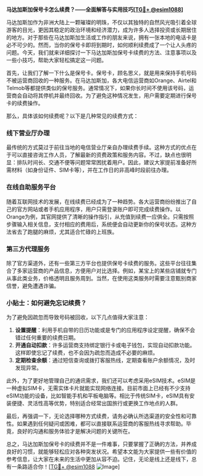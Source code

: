 **马达加斯加保号卡怎么续费？——全面解答与实用技巧[[TG💪+ @esim1088](https://t.me/s/esim1088)]**

马达加斯加作为非洲大陆上一颗璀璨的明珠，不仅以其独特的自然风光吸引着全球游客的目光，更因其稳定的政治环境和经济潜力，成为许多人选择投资或长期居住的地方。对于那些在马达加斯加生活或工作的朋友来说，拥有一张本地的电话卡是必不可少的。然而，当你的保号卡即将到期时，如何顺利续费成了一个让人头疼的问题。今天，我们就来详细探讨一下马达加斯加保号卡续费的方法、注意事项以及一些小技巧，帮助大家轻松搞定这一问题。

首先，让我们了解一下什么是保号卡。保号卡，顾名思义，就是用来保持手机号码不被运营商回收的一种服务。在马达加斯加，各大电信运营商如Orange、Airtel和Telmob等都提供类似的保号服务。通常情况下，如果你长时间不使用该号码，运营商会自动将其停机并最终回收。为了避免这种情况发生，用户需要定期进行保号卡的续费操作。

那么，具体该如何续费呢？以下是几种常见的续费方式：

### 线下营业厅办理

最传统的方式莫过于前往当地的电信营业厅亲自办理续费手续。这种方式的优点在于可以直接咨询工作人员，了解最新的资费政策和服务内容。不过，缺点也很明显：排队时间长、交通不便等问题常常困扰着用户。因此，建议大家提前准备好所需材料（如身份证件、SIM卡等），并在工作日的非高峰时段前往办理。

### 在线自助服务平台

随着互联网技术的发展，在线续费已经成为了一种趋势。各大运营商纷纷推出了自己的官方网站或者手机应用程序，用户只需登录账户即可完成续费操作。以Orange为例，其官网提供了清晰的操作指引，从充值到续费一应俱全。只需按照步骤输入相关信息，支付相应的费用后，系统便会自动更新你的保号状态。这种方法省去了跑腿的麻烦，尤其适合忙碌的上班族。

### 第三方代理服务

除了官方渠道外，还有一些第三方平台也提供保号卡续费的服务。这些平台往往集合了多家运营商的产品信息，方便用户对比选择。例如，某宝上的某些店铺就专门从事此类业务，价格透明且服务周到。当然，在使用这类服务时需要注意甄别商家信誉，避免遭遇诈骗。

### 小贴士：如何避免忘记续费？

为了避免因疏忽而导致号码被回收，以下几点值得大家注意：

1. **设置提醒**：利用手机自带的日历功能或是专门的应用程序设定提醒，确保不会错过任何重要的续费日期。
2. **开通自动扣款**：许多运营商支持绑定银行卡或电子钱包，实现自动扣款功能。这样即使忘记了续费，也不会因为疏忽而造成不必要的麻烦。
3. **定期检查余额**：通过短信查询或拨打客服热线，定期查看账户余额情况，及时发现异常。

此外，为了更好地管理自己的通讯需求，我们还可以考虑采用eSIM技术。eSIM是一种虚拟SIM卡，无需实体卡片就能实现网络连接。目前市面上已经有不少支持eSIM功能的设备，比如智能手机和平板电脑等。相比于传统SIM卡，eSIM具有安装便捷、灵活性高等优势，特别适合经常出国旅行或更换工作地点的人群。

最后，再强调一下，无论选择哪种方式续费，请务必确认所选渠道的安全性和可靠性。如果遇到任何疑问或困难，都可以直接联系运营商的客服热线寻求帮助。毕竟，良好的沟通和服务体验才是解决问题的关键所在。

总之，马达加斯加保号卡的续费并不是一件难事，只要掌握了正确的方法，并养成良好的习惯，就能够轻松应对各种突发状况。希望本文能为大家提供一些有价值的参考信息，让大家在未来的生活中更加从容不迫。记住，无论是线上还是线下，总有一条路适合你！[[TG💪+ @esim1088](https://t.me/s/esim1088) ![Image](https://i.postimg.cc/4NQfJmqS/Snipaste-2025-05-13-00-14-12.png)]